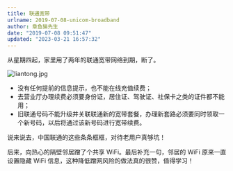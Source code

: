 ```yaml
---
title: 联通宽带
urlname: 2019-07-08-unicom-broadband
author: 章鱼猫先生
date: "2019-07-08 09:51:47"
updated: "2023-03-21 16:57:32"
---
```


从星期四起，家里用了两年的联通宽带网络到期，断了。

![liantong.jpg](https://shub-1251708715.cos.ap-guangzhou.myqcloud.com/elog-notebook-img/Ftko1AURPcDeuuHs3B3nAoncuJj9.jpeg)

- 没有任何提前的信息提示，也不能在线充值续费；
- 去营业厅办理续费必须要身份证，居住证、驾驶证、社保卡之类的证件都不能用；
- 旧联通号码不能升级并关联联通新的宽带套餐，办理新套路必须要同时领取一个新号码，以后将通过该新号码进行宽带续费。

说来说去，中国联通的这些条条框框，对待老用户真够坑！

后来，向热心的隔壁邻居蹭了个共享 WiFi。最后补充一句，邻居的 WiFi 原来一直设置隐藏 WiFi 信息，这种降低蹭网风险的做法真的很赞，值得学习！
